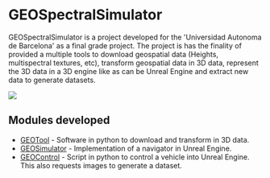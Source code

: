 # GEOSpectralSimulator

GEOSpectralSimulator is a project developed for the 'Universidad Autonoma de Barcelona' as a final grade project. The project is has the finality of provided a multiple tools to download geospatial data (Heights, multispectral textures, etc), transform geospatial data in 3D data, represent the 3D data in a 3D engine like as can be Unreal Engine and extract new data to generate datasets.

![](Video1TFGCortes.gif)

## Modules developed
- [GEOTool](./GEOTool) - Software in python to download and transform in 3D data.
- [GEOSimulator](./Unreal/GEOSimulator/) - Implementation of a navigator in Unreal Engine.
- [GEOControl](./GEOControl) - Script in python to control a vehicle into Unreal Engine. This also requests images to generate a dataset.
